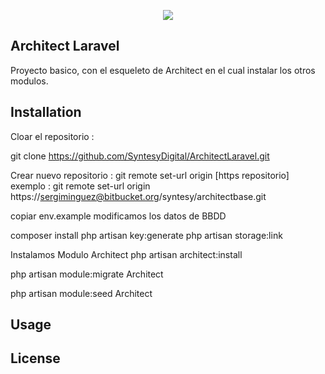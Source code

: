 <p align="center"><img src="http://syntesy.io/modules/front/images/logo.jpg"></p>

## Architect Laravel

Proyecto basico, con el esqueleto de Architect en el cual instalar los otros modulos.

## Installation

Cloar el repositorio : 

git clone https://github.com/SyntesyDigital/ArchitectLaravel.git

Crear nuevo repositorio : 
git remote set-url origin [https repositorio]
exemplo : 
git remote set-url origin https://sergiminguez@bitbucket.org/syntesy/architectbase.git

copiar env.example
modificamos los datos de BBDD

composer install
php artisan key:generate
php artisan storage:link

Instalamos Modulo Architect
php artisan architect:install

php artisan module:migrate Architect

php artisan module:seed Architect


## Usage

## License



